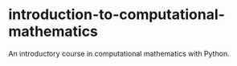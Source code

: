 # introduction-to-computational-mathematics
An introductory course in computational mathematics with Python.
